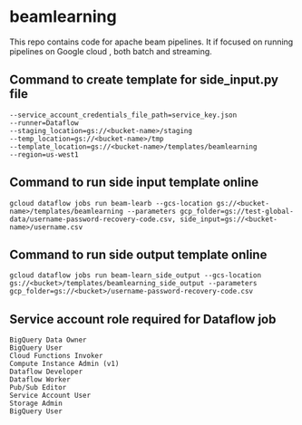 # beamlearning
This repo contains code for apache beam pipelines. It if focused on running pipelines on Google cloud , both batch and streaming.


## Command to create template for side_input.py file 
```--project=<project-name>
--service_account_credentials_file_path=service_key.json
--runner=Dataflow
--staging_location=gs://<bucket-name>/staging
--temp_location=gs://<bucket-name>/tmp
--template_location=gs://<bucket-name>/templates/beamlearning
--region=us-west1
```

## Command to run side input template online 
```
gcloud dataflow jobs run beam-learb --gcs-location gs://<bucket-name>/templates/beamlearning --parameters gcp_folder=gs://test-global-data/username-password-recovery-code.csv, side_input=gs://<bucket-name>/username.csv
```

## Command to run side output template online 

```
gcloud dataflow jobs run beam-learn_side_output --gcs-location gs://<bucket>/templates/beamlearning_side_output --parameters gcp_folder=gs://<bucket>/username-password-recovery-code.csv
```


## Service account role required for Dataflow job 

```
BigQuery Data Owner
BigQuery User
Cloud Functions Invoker
Compute Instance Admin (v1)
Dataflow Developer
Dataflow Worker
Pub/Sub Editor
Service Account User
Storage Admin
BigQuery User
```

